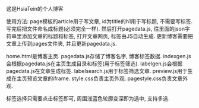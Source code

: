 这是HsiaTein的个人博客

使用方法:
page模板的article用于写文章, id为title的h1用于写标题, 不需要写标签.
写完后把文件命名成标题(必须完全一样).
然后打开pagedata.js, 往里面的json字符串里添加文章的标题和标签, 打开文章网页, 标签由JS自动生成.
更新博客需要把文章上传到pages文件夹, 并且更新pagedata.js.

home.html是博客主页.
pagedata.js存储了博客名字, 博客标签数据.
indexgen.js会根据pagedata.js在主页生成目录和标签(用于标签筛选).
labelgen.js会根据pagedata.js在文章生成标签.
labelsearch.js用于标签筛选文章.
preview.js用于生成在主页预览文章的iframe.
style.css负责主页外观.
pagestyle.css负责文章外观.

标签选择只需要点击标签即可, 周围浅蓝色轮廓变深即为选中, 支持多选.
